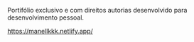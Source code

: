 Portifólio exclusivo e com direitos autorias desenvolvido para desenvolvimento pessoal.

https://manellkkk.netlify.app/
